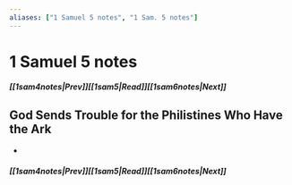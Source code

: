 ```yaml
---
aliases: ["1 Samuel 5 notes", "1 Sam. 5 notes"]
---
```

# 1 Samuel 5 notes
##### <span class=arrow-left></span>[[1sam4notes|Prev]]<span class=navigation-separator></span>[[1sam5|Read]]<span class=navigation-separator></span>[[1sam6notes|Next]]<span class=arrow-right></span>
## God Sends Trouble for the Philistines Who Have the Ark
- 
##### <span class=arrow-left></span>[[1sam4notes|Prev]]<span class=navigation-separator></span>[[1sam5|Read]]<span class=navigation-separator></span>[[1sam6notes|Next]]<span class=arrow-right></span>